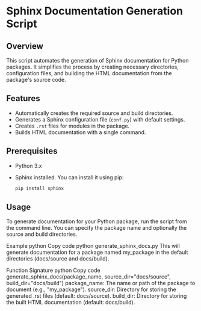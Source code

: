 # Sphinx Documentation Generation Script

## Overview

This script automates the generation of Sphinx documentation for Python packages. It simplifies the process by creating necessary directories, configuration files, and building the HTML documentation from the package's source code.

## Features

- Automatically creates the required source and build directories.
- Generates a Sphinx configuration file (`conf.py`) with default settings.
- Creates `.rst` files for modules in the package.
- Builds HTML documentation with a single command.

## Prerequisites

- Python 3.x
- Sphinx installed. You can install it using pip:

  ```bash
  pip install sphinx
  ```

## Usage

To generate documentation for your Python package, run the script from the command line. You can specify the package name and optionally the source and build directories.

Example
python
Copy code
python generate_sphinx_docs.py
This will generate documentation for a package named my_package in the default directories (docs/source and docs/build).

Function Signature
python
Copy code
generate_sphinx_docs(package_name, source_dir="docs/source", build_dir="docs/build")
package_name: The name or path of the package to document (e.g., "my_package").
source_dir: Directory for storing the generated .rst files (default: docs/source).
build_dir: Directory for storing the built HTML documentation (default: docs/build).
